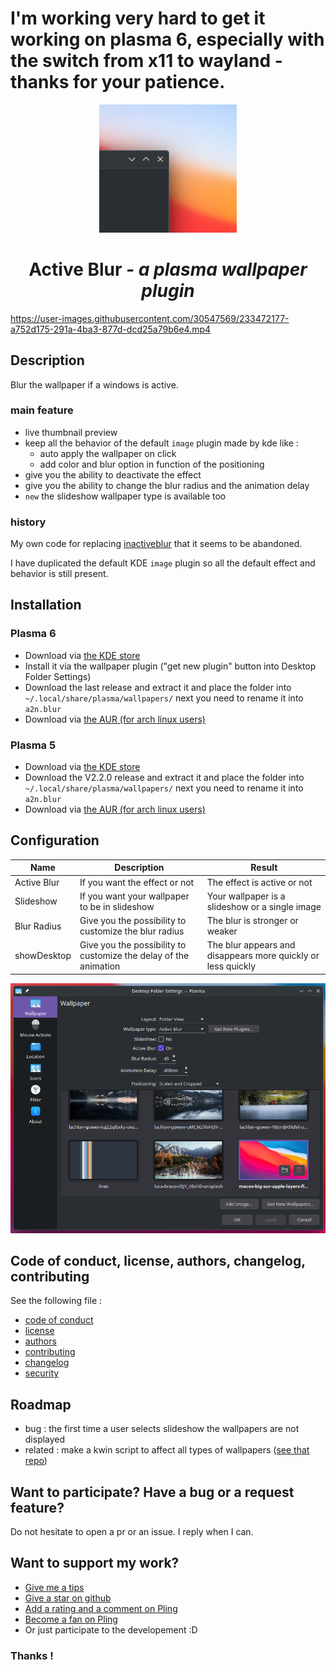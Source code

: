 [//]: # (note for me - Linux/Unix Desktops > Desktop Extensions > KDE Plasma Extensions > Plasma Wallpaper Plugins)

# **I'm working very hard to get it working on plasma 6, especially with the switch from x11 to wayland - thanks for your patience.**

<p align="center">
  <a href="https://www.pling.com/p/2017888/">
    <img alt="ActiveBlur" src="assets/store-img.png" width="220"/>
  </a>
</p>
<h1 align="center">Active Blur <i>- a plasma wallpaper plugin</i></h1>

https://user-images.githubusercontent.com/30547569/233472177-a752d175-291a-4ba3-877d-dcd25a79b6e4.mp4

## Description

Blur the wallpaper if a windows is active.

### main feature

- live thumbnail preview
- keep all the behavior of the default `image` plugin made by kde like :
    - auto apply the wallpaper on click
    - add color and blur option in function of the positioning
- give you the ability to deactivate the effect
- give you the ability to change the blur radius and the animation delay
- `new` the slideshow wallpaper type is available too 

### history

My own code for replacing [inactiveblur](https://github.com/Zren/plasma-wallpapers/tree/master/inactiveblur) that it seems to be abandoned.

I have duplicated the default KDE `image` plugin so all the default effect and behavior is still present.

## Installation

### Plasma 6
- Download via [the KDE store](https://www.pling.com/p/2134907/)
- Install it via the wallpaper plugin ("get new plugin" button into Desktop Folder Settings)
- Download the last release and extract it and place the folder into `~/.local/share/plasma/wallpapers/` next you need to rename it into `a2n.blur`
- Download via [the AUR (for arch linux users)](https://aur.archlinux.org/packages/kdeplasma-blurredwallpaper-git)

### Plasma 5
- Download via [the KDE store](https://www.pling.com/p/2017888/)
- Download the V2.2.0 release and extract it and place the folder into `~/.local/share/plasma/wallpapers/` next you need to rename it into `a2n.blur`
- Download via [the AUR (for arch linux users)](https://aur.archlinux.org/packages/kdeplasma5-blurredwallpaper-git)

## Configuration

| Name        | Description                                                      | Result                                                       |
|-------------|------------------------------------------------------------------|--------------------------------------------------------------|
| Active Blur | If you want the effect or not                                    | The effect is active or not                                  |
| Slideshow   | If you want your wallpaper to be in slideshow             | Your wallpaper is a slideshow or a single image         |
| Blur Radius | Give you the possibility to customize the blur radius            | The blur is stronger or weaker                               |
| showDesktop | Give you the possibility to customize the delay of the animation | The blur appears and disappears more quickly or less quickly |

![pres](assets/main-screenshot.png)

## Code of conduct, license, authors, changelog, contributing

See the following file :
- [code of conduct](CODE_OF_CONDUCT.md)
- [license](LICENSE)
- [authors](AUTHORS)
- [contributing](CONTRIBUTING.md)
- [changelog](CHANGELOG)
- [security](SECURITY.md)

## Roadmap

- bug : the first time a user selects slideshow the wallpapers are not displayed
- related : make a kwin script to affect all types of wallpapers ([see that repo](https://github.com/bouteillerAlan/activeblur))

## Want to participate? Have a bug or a request feature?

Do not hesitate to open a pr or an issue. I reply when I can.

## Want to support my work?

- [Give me a tips](https://ko-fi.com/a2n00)
- [Give a star on github](https://github.com/bouteillerAlan/blurredwallpaper)
- [Add a rating and a comment on Pling](https://www.pling.com/p/2134907/)
- [Become a fan on Pling](https://www.pling.com/p/2134907/)
- Or just participate to the developement :D

### Thanks !
